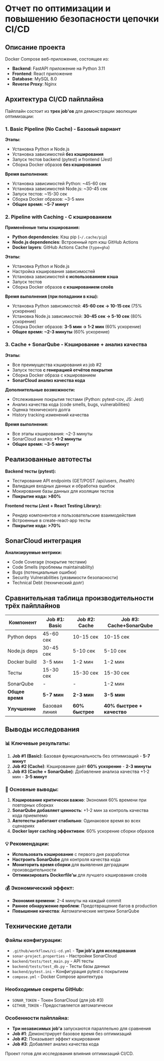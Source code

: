# Отчет по оптимизации и повышению безопасности цепочки CI/CD

## Описание проекта

Docker Compose веб-приложение, состоящее из:
- **Backend**: FastAPI приложение на Python 3.11
- **Frontend**: React приложение 
- **Database**: MySQL 8.0
- **Reverse Proxy**: Nginx

## Архитектура CI/CD пайплайна

Пайплайн состоит из **трех job'ов** для демонстрации эволюции оптимизации:

### 1. Basic Pipeline (No Cache) - Базовый вариант

**Этапы:**
- Установка Python и Node.js
- Установка зависимостей **без кэширования**
- Запуск тестов backend (pytest) и frontend (Jest)
- Сборка Docker образов **без кэширования**

**Время выполнения:**
- Установка зависимостей Python: ~45-60 сек
- Установка зависимостей Node.js: ~30-45 сек
- Запуск тестов: ~15-30 сек
- Сборка Docker образов: ~3-5 мин
- **Общее время: ~5-7 минут**

### 2. Pipeline with Caching - С кэшированием

**Применённые типы кэширования:**
- **Python dependencies**: Кэш pip (`~/.cache/pip`)
- **Node.js dependencies**: Встроенный npm кэш GitHub Actions
- **Docker layers**: GitHub Actions Cache (`type=gha`)

**Этапы:**
- Установка Python и Node.js
- Настройка кэширования зависимостей
- Установка зависимостей **с использованием кэша**
- Запуск тестов
- Сборка Docker образов **с кэшированием слоёв**

**Время выполнения (при попадании в кэш):**
- Установка Python зависимостей: **45-60 сек → 10-15 сек** (75% ускорение)
- Установка Node.js зависимостей: **30-45 сек → 5-10 сек** (80% ускорение)
- Сборка Docker образов: **3-5 мин → 1-2 мин** (60% ускорение)
- **Общее время: ~2-3 минуты** (60% ускорение)

### 3. Cache + SonarQube - Кэширование + анализ качества

**Этапы:**
- Все преимущества кэширования из job #2
- Запуск тестов **с генерацией отчётов покрытия**
- Сборка Docker образа с кэшированием
- **SonarCloud анализ качества кода**

**Дополнительные возможности:**
- Отслеживание покрытия тестами (Python: pytest-cov, JS: Jest)
- Анализ качества кода (code smells, bugs, vulnerabilities)
- Оценка технического долга
- History tracking изменений качества

**Время выполнения:**
- Все этапы кэширования: ~2-3 минуты
- SonarCloud анализ: **+1-2 минуты**
- **Общее время: ~3-5 минут**

## Реализованные автотесты

**Backend тесты (pytest):**
- Тестирование API endpoints (GET/POST /api/users, /health)
- Валидация входных данных и обработка ошибок
- Мокирование базы данных для изоляции тестов
- **Покрытие кода: >80%**

**Frontend тесты (Jest + React Testing Library):**
- Рендер компонентов и пользовательские взаимодействия
- Встроенные в create-react-app тесты
- **Покрытие кода: >70%**

## SonarCloud интеграция

**Анализируемые метрики:**
- Code Coverage (покрытие тестами)
- Code Smells (проблемы maintainability)
- Bugs (потенциальные ошибки)
- Security Vulnerabilities (уязвимости безопасности)
- Technical Debt (технический долг)

## Сравнительная таблица производительности трёх пайплайнов

| Компонент           | Job #1: Basic    | Job #2: Cache    | Job #3: Cache+SonarQube |
|---------------------|------------------|------------------|-------------------------|
| Python deps         | 45-60 сек        | 10-15 сек        | 10-15 сек               |
| Node.js deps        | 30-45 сек        | 5-10 сек         | 5-10 сек                |
| Docker build        | 3-5 мин          | 1-2 мин          | 1-2 мин                 |
| Тесты               | 15-30 сек        | 15-30 сек        | 15-30 сек               |
| SonarQube           | -                | -                | 1-2 мин                 |
| **Общее время**     | **5-7 мин**      | **2-3 мин**      | **3-5 мин**             |
| **Улучшение**       | Базовая линия    | **60% быстрее**  | **40% быстрее + качество** |

## Выводы исследования

### 📊 Ключевые результаты:

1. **Job #1 (Basic)**: Базовая функциональность без оптимизаций - **5-7 минут**
2. **Job #2 (Cache)**: Кэширование даёт **60% ускорение** - **2-3 минуты**
3. **Job #3 (Cache + SonarQube)**: Добавление анализа качества +1-2 мин - **3-5 минут**

### 🎯 Основные выводы:

1. **Кэширование критически важно**: Экономия 60% времени при повторных сборках
2. **SonarQube добавляет ценность**: +1-2 мин за контроль качества кода приемлемо
3. **Автотесты работают стабильно**: Одинаковое время во всех сценариях
4. **Docker layer caching эффективен**: 60% ускорение сборки образов

### 💡 Рекомендации:

- **Использовать кэширование** с первого дня разработки
- **Настроить SonarQube** для контроля качества кода
- **Мониторить время сборки** для выявления деградации производительности
- **Оптимизировать Dockerfile'ы** для лучшего кэширования слоёв

### 💰 Экономический эффект:
- **Экономия времени**: 2-4 минуты на каждый commit
- **Раннее обнаружение проблем**: Предотвращение багов в production
- **Повышение качества**: Автоматические метрики SonarQube

## Технические детали

### Файлы конфигурации:
- `.github/workflows/ci-cd.yml` - **Три job'а для исследования**
- `sonar-project.properties` - Настройки SonarCloud 
- `backend/tests/test_main.py` - API тесты
- `backend/tests/test_db.py` - Тесты базы данных
- `backend/pytest.ini` - Конфигурация pytest с покрытием
- `compose.yml` - Docker Compose архитектура

### Необходимые секреты GitHub:
- `SONAR_TOKEN` - Токен SonarCloud (для job #3)
- `GITHUB_TOKEN` - Предоставляется автоматически

### Особенности пайплайна:
- **Три независимых job'а** запускаются параллельно для сравнения
- **Job #1**: Демонстрирует базовое время без оптимизаций
- **Job #2**: Показывает эффект кэширования
- **Job #3**: Добавляет анализ качества кода

Проект готов для исследования влияния оптимизаций CI/CD. 